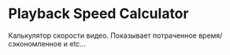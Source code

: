 # Playback Speed Calculator
Калькулятор скорости видео. Показывает потраченное время/сэкономленное и etc...
